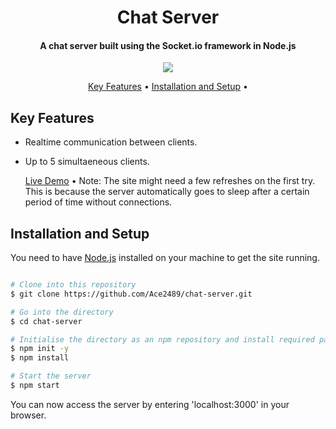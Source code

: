 <h1 align="center">
  Chat Server
</h1>

<h4 align="center">A chat server built using the Socket.io framework in Node.js</h4>
 <p align = "center"> <img src="https://user-images.githubusercontent.com/62785682/198514870-1384b57f-2ca5-4311-85d8-f9b2c610cedf.gif">

<p align="center">
  <a href="#key-features">Key Features</a> •
  <a href="#installation-and-setup">Installation and Setup</a> •
</p>

## Key Features

* Realtime communication between clients.
* Up to 5 simultaeneous clients.

  <a href="https://chat-server-l23v.onrender.com/">Live Demo</a> •
Note: The site might need a few refreshes on the first try. This is because the server automatically goes to sleep after a certain period of time without connections. 

## Installation and Setup
You need to have [Node.js](https://nodejs.org/en/) installed on your machine to get the site running.

```bash

# Clone into this repository 
$ git clone https://github.com/Ace2489/chat-server.git 

# Go into the directory
$ cd chat-server

# Initialise the directory as an npm repository and install required packages
$ npm init -y
$ npm install

# Start the server
$ npm start
```
You can now access the server by entering 'localhost:3000' in your browser.
